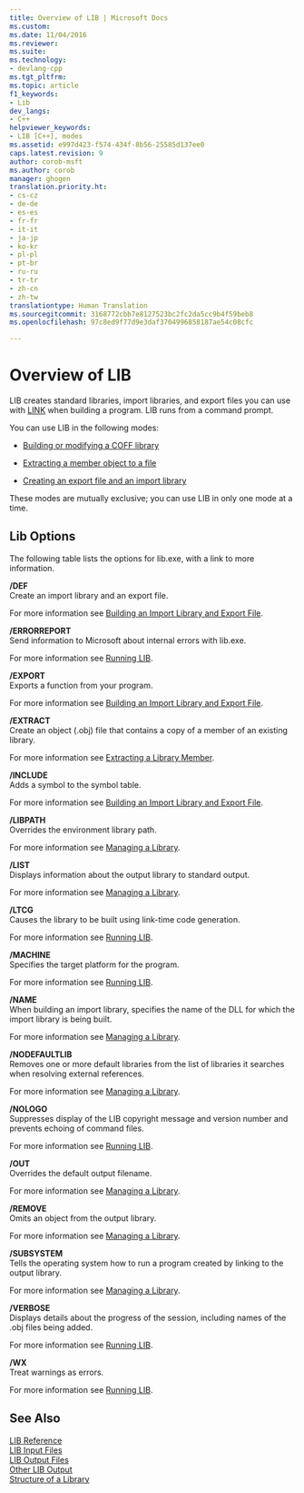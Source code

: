 ```yaml
---
title: Overview of LIB | Microsoft Docs
ms.custom: 
ms.date: 11/04/2016
ms.reviewer: 
ms.suite: 
ms.technology:
- devlang-cpp
ms.tgt_pltfrm: 
ms.topic: article
f1_keywords:
- Lib
dev_langs:
- C++
helpviewer_keywords:
- LIB [C++], modes
ms.assetid: e997d423-f574-434f-8b56-25585d137ee0
caps.latest.revision: 9
author: corob-msft
ms.author: corob
manager: ghogen
translation.priority.ht:
- cs-cz
- de-de
- es-es
- fr-fr
- it-it
- ja-jp
- ko-kr
- pl-pl
- pt-br
- ru-ru
- tr-tr
- zh-cn
- zh-tw
translationtype: Human Translation
ms.sourcegitcommit: 3168772cbb7e8127523bc2fc2da5cc9b4f59beb8
ms.openlocfilehash: 97c8ed9f77d9e3daf3704996858187ae54c08cfc

---
```

# Overview of LIB
LIB creates standard libraries, import libraries, and export files you can use with [LINK](../../build/reference/linker-options.md) when building a program. LIB runs from a command prompt.  
  
 You can use LIB in the following modes:  
  
-   [Building or modifying a COFF library](../../build/reference/managing-a-library.md)  
  
-   [Extracting a member object to a file](../../build/reference/extracting-a-library-member.md)  
  
-   [Creating an export file and an import library](../../build/reference/working-with-import-libraries-and-export-files.md)  
  
 These modes are mutually exclusive; you can use LIB in only one mode at a time.  
  
## Lib Options  
 The following table lists the options for lib.exe, with a link to more information.  
  
 **/DEF**  
 Create an import library and an export file.  
  
 For more information see [Building an Import Library and Export File](../../build/reference/building-an-import-library-and-export-file.md).  
  
 **/ERRORREPORT**  
 Send information to Microsoft about internal errors with lib.exe.  
  
 For more information see [Running LIB](../../build/reference/running-lib.md).  
  
 **/EXPORT**  
 Exports a function from your program.  
  
 For more information see [Building an Import Library and Export File](../../build/reference/building-an-import-library-and-export-file.md).  
  
 **/EXTRACT**  
 Create an object (.obj) file that contains a copy of a member of an existing library.  
  
 For more information see [Extracting a Library Member](../../build/reference/extracting-a-library-member.md).  
  
 **/INCLUDE**  
 Adds a symbol to the symbol table.  
  
 For more information see [Building an Import Library and Export File](../../build/reference/building-an-import-library-and-export-file.md).  
  
 **/LIBPATH**  
 Overrides the environment library path.  
  
 For more information see [Managing a Library](../../build/reference/managing-a-library.md).  
  
 **/LIST**  
 Displays information about the output library to standard output.  
  
 For more information see [Managing a Library](../../build/reference/managing-a-library.md).  
  
 **/LTCG**  
 Causes the library to be built using link-time code generation.  
  
 For more information see [Running LIB](../../build/reference/running-lib.md).  
  
 **/MACHINE**  
 Specifies the target platform for the program.  
  
 For more information see [Running LIB](../../build/reference/running-lib.md).  
  
 **/NAME**  
 When building an import library, specifies the name of the DLL for which the import library is being built.  
  
 For more information see [Managing a Library](../../build/reference/managing-a-library.md).  
  
 **/NODEFAULTLIB**  
 Removes one or more default libraries from the list of libraries it searches when resolving external references.  
  
 For more information see [Managing a Library](../../build/reference/managing-a-library.md).  
  
 **/NOLOGO**  
 Suppresses display of the LIB copyright message and version number and prevents echoing of command files.  
  
 For more information see [Running LIB](../../build/reference/running-lib.md).  
  
 **/OUT**  
 Overrides the default output filename.  
  
 For more information see [Managing a Library](../../build/reference/managing-a-library.md).  
  
 **/REMOVE**  
 Omits an object from the output library.  
  
 For more information see [Managing a Library](../../build/reference/managing-a-library.md).  
  
 **/SUBSYSTEM**  
 Tells the operating system how to run a program created by linking to the output library.  
  
 For more information see [Managing a Library](../../build/reference/managing-a-library.md).  
  
 **/VERBOSE**  
 Displays details about the progress of the session, including names of the .obj files being added.  
  
 For more information see [Running LIB](../../build/reference/running-lib.md).  
  
 **/WX**  
 Treat warnings as errors.  
  
 For more information see [Running LIB](../../build/reference/running-lib.md).  
  
## See Also  
 [LIB Reference](../../build/reference/lib-reference.md)   
 [LIB Input Files](../../build/reference/lib-input-files.md)   
 [LIB Output Files](../../build/reference/lib-output-files.md)   
 [Other LIB Output](../../build/reference/other-lib-output.md)   
 [Structure of a Library](../../build/reference/structure-of-a-library.md)


<!--HONumber=Jan17_HO2-->


